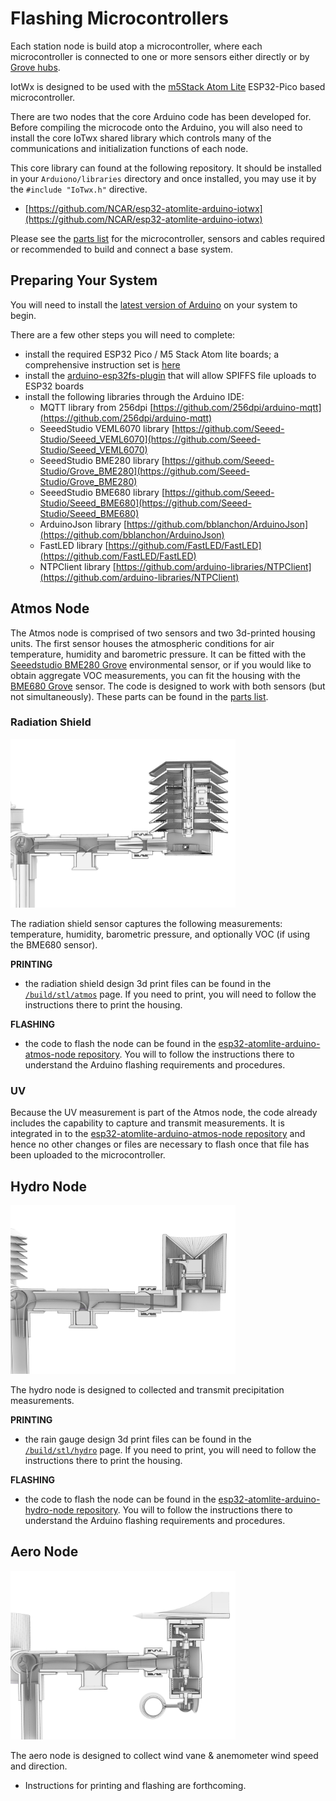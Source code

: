 # Flashing Microcontrollers


Each station node is build atop a microcontroller, where each
microcontroller is connected to one or more sensors either directly or
by [Grove hubs](https://www.seeedstudio.com/Grove-I2C-Hub.html). 

IotWx is designed to be used with the [m5Stack Atom Lite](https://m5stack.com/collections/m5-core/products/atom-lite-esp32-development-kit)
ESP32-Pico based microcontroller.  

There are two nodes that the core Arduino code has been developed for.
Before compiling the microcode onto the Arduino, you will also need to
install the core IoTwx shared library which controls many of the
communications and initialization functions of each node.

This core library can found at the following repository. It should be
installed in your `Arduiono/libraries` directory and once installed, you
may use it by the `#include "IoTwx.h"` directive.


* [https://github.com/NCAR/esp32-atomlite-arduino-iotwx](https://github.com/NCAR/esp32-atomlite-arduino-iotwx)

Please see the
[parts list](https://drive.google.com/file/d/1lAb784yfsxWOiH-yVCXQ3Ii0yEgUmtUQ/view?usp=sharing)
for the microcontroller, sensors and cables required or recommended to
build and connect a base system.


## Preparing Your System

You will need to install the [latest version of Arduino](https://www.arduino.cc/en/Main/Software) on your system to begin.

There are a few other steps you will need to complete:

* install the required ESP32 Pico / M5 Stack Atom lite boards; a comprehensive instruction set is [here](https://docs.m5stack.com/#/en/arduino/arduino_development)
* install the [arduino-esp32fs-plugin](https://github.com/me-no-dev/arduino-esp32fs-plugin) that will allow SPIFFS file uploads to ESP32 boards
* install the following libraries through the Arduino IDE:
   * MQTT library from 256dpi [https://github.com/256dpi/arduino-mqtt](https://github.com/256dpi/arduino-mqtt)
   * SeeedStudio VEML6070 library [https://github.com/Seeed-Studio/Seeed_VEML6070](https://github.com/Seeed-Studio/Seeed_VEML6070)
   * SeeedStudio BME280 library [https://github.com/Seeed-Studio/Grove_BME280](https://github.com/Seeed-Studio/Grove_BME280)
   * SeeedStudio BME680 library [https://github.com/Seeed-Studio/Seeed_BME680](https://github.com/Seeed-Studio/Seeed_BME680)
   * ArduinoJson library [https://github.com/bblanchon/ArduinoJson](https://github.com/bblanchon/ArduinoJson)
   * FastLED library [https://github.com/FastLED/FastLED](https://github.com/FastLED/FastLED)
   * NTPClient library [https://github.com/arduino-libraries/NTPClient](https://github.com/arduino-libraries/NTPClient)

## Atmos Node 

The Atmos node is comprised of two sensors and two 3d-printed housing
units. The first sensor houses the atmospheric conditions for air
temperature, humidity and barometric pressure. It can be fitted with the
[Seeedstudio BME280 Grove](https://www.seeedstudio.com/Grove-BME280-Environmental-Sensor-Temperature-Humidity-Barometer.html)
environmental sensor, or if you would like to obtain aggregate VOC
measurements, you can fit the housing with the
[BME680 Grove](https://www.seeedstudio.com/Grove-Temperature-Humidity-Pressure-and-Gas-Sensor-for-Arduino-BME680.html)
sensor. The code is designed to work with both sensors (but not
simultaneously). These parts can be found in the
[parts list](https://drive.google.com/file/d/1lAb784yfsxWOiH-yVCXQ3Ii0yEgUmtUQ/view?usp=sharing).


### Radiation Shield

<img width="360" alt="atmos node"
src="https://github.com/NCAR/iotwx-manual/blob/main/img/atmos-node.jpg"/>

The radiation shield sensor captures the following measurements:
temperature, humidity, barometric pressure, and optionally VOC (if using
the BME680 sensor).

**PRINTING**

* the radiation shield design 3d print files can be found in the
  [`/build/stl/atmos`](https://github.com/NCAR/iotwx-manual/tree/master/build/stl/atmos) page. If you need to
  print, you will need to follow the instructions there to print the
  housing.

**FLASHING**

* the code to flash the node can be found in the
  [esp32-atomlite-arduino-atmos-node repository](https://github.com/NCAR/esp32-atomlite-arduino-atmos-node).
  You will to follow the instructions there to understand the Arduino
  flashing requirements and procedures.

### UV 

Because the UV measurement is part of the Atmos node, the code already
includes the capability to capture and transmit measurements. It is
integrated in to the
[esp32-atomlite-arduino-atmos-node repository](https://github.com/NCAR/esp32-atomlite-arduino-atmos-node)
and hence no other changes or files are necessary to flash once that
file has been uploaded to the microcontroller.


## Hydro Node

<img width="360" alt="hydro node"
src="https://github.com/NCAR/iotwx-manual/blob/main/img/hydro-node.jpg"/>
 
The hydro node is designed to collected and transmit precipitation
measurements.  

**PRINTING** 

* the rain gauge design 3d print files can be found in the
  [`/build/stl/hydro`](https://github.com/NCAR/iotwx-manual/tree/master/build/stl/hydro)
  page. If you need to print, you will need to follow the instructions
  there to print the housing.

**FLASHING**

* the code to flash the node can be found in the
  [esp32-atomlite-arduino-hydro-node repository](https://github.com/NCAR/esp32-atomlite-arduino-hydro-node).
  You will to follow the instructions there to understand the Arduino
  flashing requirements and procedures.

## Aero Node

<img width="360" alt="aero node"
src="https://github.com/NCAR/iotwx-manual/blob/main/img/wind-node.jpg"/>

The aero node is designed to collect wind vane & anemometer wind speed
and direction.

* Instructions for printing and flashing are forthcoming.
